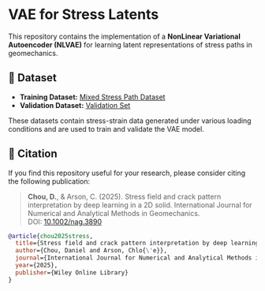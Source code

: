 # VAE for Stress Latents

This repository contains the implementation of a **NonLinear Variational Autoencoder (NLVAE)** for learning latent representations of stress paths in geomechanics.

## 📂 Dataset

- **Training Dataset:** [Mixed Stress Path Dataset](https://www.kaggle.com/datasets/danielchouvae/mixed-stress-path/)
- **Validation Dataset:** [Validation Set](https://www.kaggle.com/datasets/danielchouvae/validation-set/)

These datasets contain stress-strain data generated under various loading conditions and are used to train and validate the VAE model.

## 📄 Citation

If you find this repository useful for your research, please consider citing the following publication:

> **Chou, D.**, & Arson, C. (2025). Stress field and crack pattern interpretation by deep learning in a 2D solid. International Journal for Numerical and Analytical Methods in Geomechanics.  
> DOI: [10.1002/nag.3890](https://doi.org/10.1002/nag.3890)

```bibtex
@article{chou2025stress,
  title={Stress field and crack pattern interpretation by deep learning in a 2D solid},
  author={Chou, Daniel and Arson, Chlo{\'e}},
  journal={International Journal for Numerical and Analytical Methods in Geomechanics},
  year={2025},
  publisher={Wiley Online Library}
}

